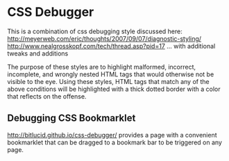 # CSS Debugger

This is a combination of css debugging style discussed here:
http://meyerweb.com/eric/thoughts/2007/09/07/diagnostic-styling/
http://www.nealgrosskopf.com/tech/thread.asp?pid=17
... with additional tweaks and additions

The purpose of these styles are to highlight malformed, incorrect, incomplete, 
and wrongly nested HTML tags that would otherwise not be visible to the eye. Using these styles, HTML tags that match any of the
above conditions will be highlighted with a thick dotted border with a color that
reflects on the offense.

## Debugging CSS Bookmarklet

http://bitlucid.github.io/css-debugger/ provides a page with a convenient bookmarklet that can be dragged to a bookmark bar to be triggered on any page.

